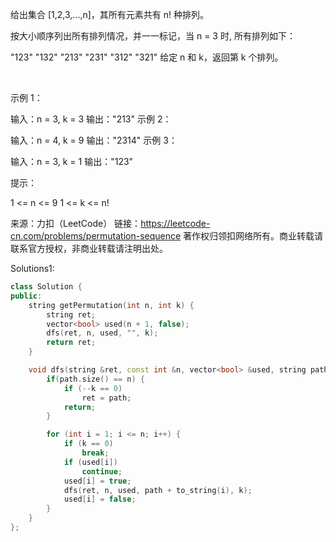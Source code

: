 给出集合 [1,2,3,...,n]，其所有元素共有 n! 种排列。

按大小顺序列出所有排列情况，并一一标记，当 n = 3 时, 所有排列如下：

"123"
"132"
"213"
"231"
"312"
"321"
给定 n 和 k，返回第 k 个排列。

 

示例 1：

输入：n = 3, k = 3
输出："213"
示例 2：

输入：n = 4, k = 9
输出："2314"
示例 3：

输入：n = 3, k = 1
输出："123"
 

提示：

1 <= n <= 9
1 <= k <= n!

来源：力扣（LeetCode）
链接：https://leetcode-cn.com/problems/permutation-sequence
著作权归领扣网络所有。商业转载请联系官方授权，非商业转载请注明出处。


Solutions1: 
```cpp
class Solution {
public:
    string getPermutation(int n, int k) {
        string ret;
        vector<bool> used(n + 1, false);
        dfs(ret, n, used, "", k);
        return ret;
    }

    void dfs(string &ret, const int &n, vector<bool> &used, string path, int &k) {
        if(path.size() == n) {
            if (--k == 0)
                ret = path;
            return;
        }

        for (int i = 1; i <= n; i++) {
            if (k == 0)
                break;
            if (used[i])
                continue;
            used[i] = true;
            dfs(ret, n, used, path + to_string(i), k);
            used[i] = false;
        }
    }
};
```